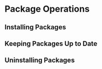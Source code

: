 # Package Operations

## Installing Packages

## Keeping Packages Up to Date

## Uninstalling Packages
